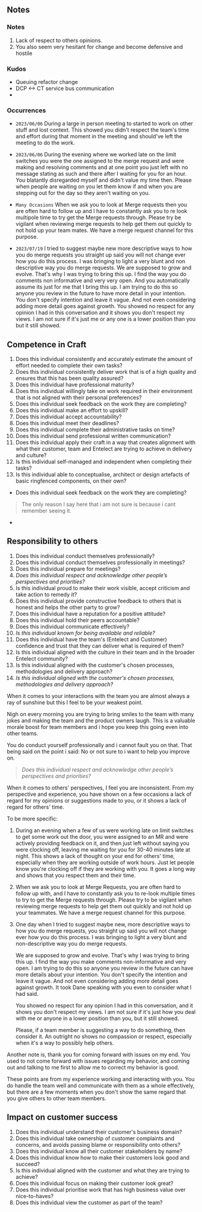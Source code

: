 
## Notes

### Notes

1. Lack of respect to others opinions. 
2. You also seem very hesitant for change and become defensive and hostile

### Kudos
- Queuing refactor change
- DCP <-> CT service bus communication
- 

### Occurrences

- ` 2023/06/06 ` 
  During a large in person meeting to started to work on other stuff and lost context. This showed you didn't respect the team's time and effort during that moment in the meeting and should've left the meeting to do the work.

- ` 2023/06/06 `
  During the evening where we worked late on the limit switches you were the one assigned to the merge request and were making and resolving comments and at one point you just left with no message stating as such and there after I waiting for you for an hour. You blatantly disregarded myself and didn't value my time then. Please when people are waiting on you let them know if and when you are stepping out for the day so they aren't waiting on you.

- ` Many Occasions `
  When we ask you to look at Merge requests then you are often hard to follow up and I have to constantly ask you to re look multipole time to try get the Merge requests through. Please try be vigilant when reviewing merge requests to help get them out quickly to not hold up your team mates. We have a merge request channel for this purpose. 

- ` 2023/07/19 `
  I tried to suggest maybe new more descriptive ways to how you do merge requests you straight up said you will not change ever how you do this process. I was bringing to light a very blunt and non descriptive way you do merge requests. We are supposed to grow and evolve. That's why I was trying to bring this up. I find the way you do comments non informative and very very open. And you automatically assume its just for me that I bring this up. I am trying to do this so anyone you review in the future to have more detail in your intention. You don't specify intention and leave it vague. And not even considering adding more detail goes against growth. You showed no respect for any opinion I had in this conversation and it shows you don't respect my views. I am not sure if it's just me or any one is a lower position than you but it still showed. 



## Competence in Craft

1. Does this individual consistently and accurately estimate the amount of effort needed to complete their own tasks?
2. Does this individual consistently deliver work that is of a high quality and ensures that this has been quality assured?
3. Does this individual have professional maturity?
4. Does this individual willingly take on work required in their environment that is not aligned with their personal preferences?
5. Does this individual seek feedback on the work they are completing?
6. Does this individual make an effort to upskill?
7. Does this individual accept accountability?
8. Does this individual meet their deadlines?
9. Does this individual complete their administrative tasks on time?
10. Does this individual send professional written communication?
11. Does this individual apply their craft in a way that creates alignment with what their customer, team and Entelect are trying to achieve in delivery and culture?
12. Is this individual self-managed and independent when completing their tasks?
13. Is this individual able to conceptualise, architect or design artefacts of basic ringfenced components, on their own?

- Does this individual seek feedback on the work they are completing?
> The only reason I say here that i am not sure is because i cant remember seeing it. 

- 

## Responsibility to others

1. Does this individual conduct themselves professionally?
2. Does this individual conduct themselves professionally in meetings?
3. Does this individual prepare for meetings?
4. *Does this individual respect and acknowledge other people’s perspectives and priorities?*
5. Is this individual proud to make their work visible, accept criticism and take action to remedy it?
6. Does this individual provide constructive feedback to others that is honest and helps the other party to grow?
7. Does this individual have a reputation for a positive attitude?
8. Does this individual hold their peers accountable?
9. Does this individual communicate effectively?
10. *Is this individual known for being available and reliable?*
11. Does this individual have the team's (Entelect and Customer) confidence and trust that they can deliver what is required of them?
12. Is this individual aligned with the culture in their team and in the broader Entelect community?
13. Is this individual aligned with the customer's chosen processes, methodologies and delivery approach?
14. *Is this individual aligned with the customer's chosen processes, methodologies and delivery approach?*


When it comes to your interactions with the team you are almost always a ray of sunshine but this I feel to be your weakest point. 

Nigh on every morning you are trying to bring smiles to the team with many jokes and making the team and the product owners laugh. This is a valuable morale boost for team members and i hope you keep this going even into other teams. 

You do conduct yourself professionally and i cannot fault you on that. That being said on the point i said: No or not sure to i want to help you improve on. 

> *Does this individual respect and acknowledge other people’s perspectives and priorities?*

When it comes to others' perspectives, I feel you are inconsistent. From my perspective and experience, you have shown on a few occasions a lack of regard for my opinions or suggestions made to you, or it shows a lack of regard for others' time.

To be more specific:

1. During an evening when a few of us were working late on limit switches to get some work out the door, you were assigned to an MR and were actively providing feedback on it, and then just left without saying you were clocking off, leaving me waiting for you for 30-40 minutes late at night. This shows a lack of thought on your end for others' time, especially when they are working outside of work hours. Just let people know you're clocking off if they are working with you. It goes a long way and shows that you respect them and their time. 
2. When we ask you to look at Merge Requests, you are often hard to follow up with, and I have to constantly ask you to re-look multiple times to try to get the Merge requests through. Please try to be vigilant when reviewing merge requests to help get them out quickly and not hold up your teammates. We have a merge request channel for this purpose.
3. One day when I tried to suggest maybe new, more descriptive ways to how you do merge requests, you straight up said you will not change ever how you do this process. I was bringing to light a very blunt and non-descriptive way you do merge requests. 
   
   We are supposed to grow and evolve. That's why I was trying to bring this up. I find the way you make comments non-informative and very open. I am trying to do this so anyone you review in the future can have more details about your intention. You don't specify the intention and leave it vague. And not even considering adding more detail goes against growth. It took Dane speaking with you even to consider what I had said.
   
   You showed no respect for any opinion I had in this conversation, and it shows you don't respect my views. I am not sure if it's just how you deal with me or anyone in a lower position than you, but it still showed.
   
   Please, if a team member is suggesting a way to do something, then consider it. An outright no shows no compassion or respect, especially when it's a way to possibly help others.

Another note is, thank you for coming forward with issues on my end. You used to not come forward with issues regarding my behavior, and coming out and talking to me first to allow me to correct my behavior is good.

These points are from my experience working and interacting with you. You do handle the team well and communicate with them as a whole effectively, but there are a few moments when you don't show the same regard that you give others to other team members.
  

## Impact on customer success

1. Does this individual understand their customer's business domain?
2. Does this individual take ownership of customer complaints and concerns, and avoids passing blame or responsibility onto others?
3. Does this individual know all their customer stakeholders by name?
4. Does this individual know how to make their customers look good and succeed?
5. Is this individual aligned with the customer and what they are trying to achieve?
6. Does this individual focus on making their customer look great?
7. Does this individual prioritise work that has high business value over nice-to-haves?
8. Does this individual view the customer as part of the team?